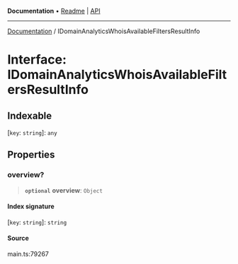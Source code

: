 **Documentation** • [Readme](../README.md) \| [API](../globals.md)

***

[Documentation](../README.md) / IDomainAnalyticsWhoisAvailableFiltersResultInfo

# Interface: IDomainAnalyticsWhoisAvailableFiltersResultInfo

## Indexable

 \[`key`: `string`\]: `any`

## Properties

### overview?

> **`optional`** **overview**: `Object`

#### Index signature

 \[`key`: `string`\]: `string`

#### Source

main.ts:79267

